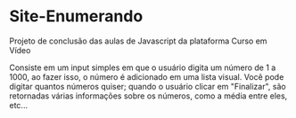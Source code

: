 # Site-Enumerando
Projeto de conclusão das aulas de Javascript da plataforma Curso em Vídeo

Consiste em um input simples em que o usuário digita um número de 1 a 1000, 
ao fazer isso, o número é adicionado em uma lista visual. Você pode digitar 
quantos números quiser; quando o usuário clicar em "Finalizar", são retornadas
várias informações sobre os números, como a média entre eles, etc...
